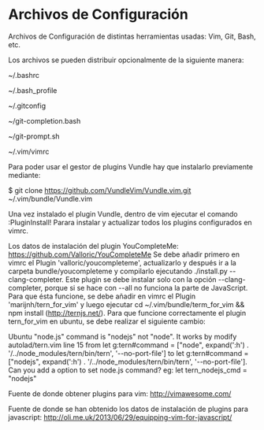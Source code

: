 # Archivos de Configuración
Archivos de Configuración de distintas herramientas usadas: Vim, Git, Bash, etc.

Los archivos se pueden distribuir opcionalmente de la siguiente manera:

~/.bashrc

~/.bash_profile

~/.gitconfig

~/git-completion.bash

~/git-prompt.sh

~/.vim/vimrc

Para poder usar el gestor de plugins Vundle hay que instalarlo previamente mediante:

$ git clone https://github.com/VundleVim/Vundle.vim.git ~/.vim/bundle/Vundle.vim

Una vez instalado el plugin Vundle, dentro de vim ejecutar el comando :PluginInstall! Parara instalar y actualizar todos los plugins configurados en vimrc.

Los datos de instalación del plugin YouCompleteMe: https://github.com/Valloric/YouCompleteMe
Se debe añadir primero en vimrc el Plugin 'valloric/youcompleteme', actualizarlo y después ir a la carpeta bundle/youcompleteme y compilarlo ejecutando ./install.py --clang-completer. Este plugin se debe instalar solo con la opción --clang-completer, porque si se hace con --all no funciona la parte de JavaScript. Para que ésta funcione, se debe añadir en vimrc el Plugin 'marijnh/tern_for_vim' y luego ejecutar cd ~/.vim/bundle/term_for_vim && npm install (http://ternjs.net/).
Para que funcione correctamente el plugin tern_for_vim en ubuntu, se debe realizar el siguiente cambio:

Ubuntu "node.js" command is "nodejs" not "node". It works by modify autolad/tern.vim line 15 from
let g:tern#command = ["node", expand(':h') . '/../node_modules/tern/bin/tern', '--no-port-file']
to
let g:tern#command = ["nodejs", expand(':h') . '/../node_modules/tern/bin/tern', '--no-port-file'].
Can you add a option to set node.js command?
eg: let tern_nodejs_cmd = "nodejs"


Fuente de donde obtener plugins para vim:
http://vimawesome.com/

Fuente de donde se han obtenido los datos de instalación de plugins para javascript: http://oli.me.uk/2013/06/29/equipping-vim-for-javascript/
